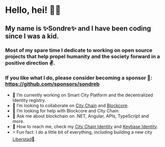 # Hello, hei! 💛🖤

## My name is ✨**Sondre**✨ and I have been coding since I was a kid.

### Most of my spare time I dedicate to working on open source projects that help propel humanity and the society forward in a positive direction ✌️.

### If you like what I do, please consider becoming a sponsor 🤑: https://github.com/sponsors/sondreb

- 🔨 I’m currently working on Smart City Platform and the decentralized Identity registry.
- 👯 I’m looking to collaborate on [City Chain](https://www.city-chain.org/) and [Blockcore](https://www.blockcore.net/).
- 🤔 I’m looking for help with Blockcore and City Chain.
- 💬 Ask me about blockchain on .NET, Angular, APIs, TypeScript and more.
- 💌 How to reach me, check my [City Chain Identity](https://identity.city-chain.org/view/P9ppftn667PgXwqCKNaUVnD8BS8rjmkcUo) and [Keybase Identity](https://keybase.io/sondreb).
- ⚡ Fun fact: I do a little bit of everything, including building a new city  [Liberstad](https://www.liberstad.com)🏡.
